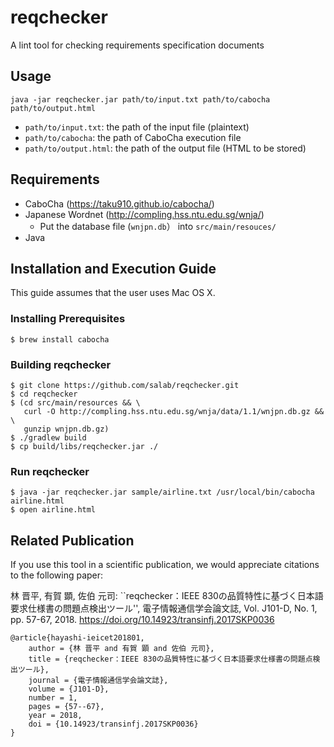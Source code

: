 # reqchecker
A lint tool for checking requirements specification documents

## Usage
```
java -jar reqchecker.jar path/to/input.txt path/to/cabocha path/to/output.html
```
- `path/to/input.txt`: the path of the input file (plaintext)
- `path/to/cabocha`: the path of CaboCha execution file
- `path/to/output.html`: the path of the output file (HTML to be stored)

## Requirements
- CaboCha (https://taku910.github.io/cabocha/)
- Japanese Wordnet (http://compling.hss.ntu.edu.sg/wnja/)
    - Put the database file (`wnjpn.db`） into `src/main/resouces/`
- Java

## Installation and Execution Guide
This guide assumes that the user uses Mac OS X.

### Installing Prerequisites
```
$ brew install cabocha
```

### Building reqchecker
```
$ git clone https://github.com/salab/reqchecker.git
$ cd reqchecker
$ (cd src/main/resources && \
   curl -O http://compling.hss.ntu.edu.sg/wnja/data/1.1/wnjpn.db.gz && \
   gunzip wnjpn.db.gz)
$ ./gradlew build
$ cp build/libs/reqchecker.jar ./
```

### Run reqchecker
```
$ java -jar reqchecker.jar sample/airline.txt /usr/local/bin/cabocha airline.html
$ open airline.html
```

## Related Publication

If you use this tool in a scientific publication, we would appreciate citations to the following paper:

林 晋平, 有賀 顕, 佐伯 元司: ``reqchecker：IEEE 830の品質特性に基づく日本語要求仕様書の問題点検出ツール'', 電子情報通信学会論文誌, Vol. J101-D, No. 1, pp. 57-67, 2018. https://doi.org/10.14923/transinfj.2017SKP0036
```
@article{hayashi-ieicet201801,
    author = {林 晋平 and 有賀 顕 and 佐伯 元司},
    title = {reqchecker：IEEE 830の品質特性に基づく日本語要求仕様書の問題点検出ツール},
    journal = {電子情報通信学会論文誌},
    volume = {J101-D},
    number = 1,
    pages = {57--67},
    year = 2018,
    doi = {10.14923/transinfj.2017SKP0036}
}
```
